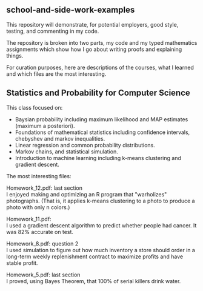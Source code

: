 ## school-and-side-work-examples
This repository will demonstrate, for potential employers, good style, testing, and commenting in my code.

The repository is broken into two parts, my code and 
my typed mathematics assignments which show how I go
about writing proofs and explaining things.

For curation purposes, here are descriptions of the courses, what I learned and which files are the most interesting.

## Statistics and Probability for Computer Science

This class focused on:
* Baysian probability including maximum likelihood and MAP estimates (maximum a posteriori).
* Foundations of mathematical statistics including confidence intervals, chebyshev and markov inequalities.
* Linear regression and common probability distributions.
* Markov chains, and statistical simulation.
* Introduction to machine learning including k-means clustering and gradient descent. 

The most interesting files:

Homework_12.pdf: last section  
I enjoyed making and optimizing an R program that "warholizes" photographs. (That is, it applies k-means clustering to a photo to produce a photo with only n colors.)

Homework_11.pdf:  
I used a gradient descent algorithm to predict whether people had cancer. It was 82% accurate on test.

Homework_8.pdf: question 2  
I used simulation to figure out how much inventory a store should order in a long-term weekly replenishment contract to maximize profits and have stable profit.

Homework_5.pdf: last section  
I proved, using Bayes Theorem, that 100% of serial killers drink water.




